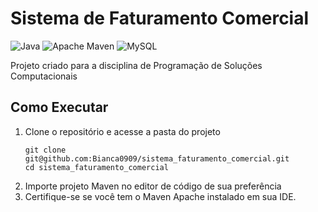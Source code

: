 
 # Sistema de Faturamento Comercial
![Java](https://img.shields.io/badge/java-%23ED8B00.svg?style=for-the-badge&logo=openjdk&logoColor=white)
![Apache Maven](https://img.shields.io/badge/Apache%20Maven-C71A36?style=for-the-badge&logo=Apache%20Maven&logoColor=white)
![MySQL](https://img.shields.io/badge/mysql-%2300f.svg?style=for-the-badge&logo=mysql&logoColor=white)

 Projeto criado para a disciplina de Programação de Soluções Computacionais

## Como Executar

1. Clone o repositório e acesse a pasta do projeto
   ```shell
   git clone git@github.com:Bianca0909/sistema_faturamento_comercial.git
   cd sistema_faturamento_comercial
    ```
2. Importe projeto Maven no editor de código de sua preferência
3. Certifique-se se você tem o Maven Apache instalado em sua IDE.


